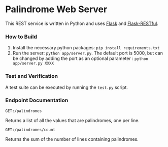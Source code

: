 # Palindrome Web Server
This REST service is written in Python and uses [Flask](http://flask.pocoo.org/) and [Flask-RESTful](https://flask-restful.readthedocs.io/en/latest/).

### How to Build
1. Install the necessary python packages: `pip install requirements.txt`
2. Run the server: `python app/server.py`.  The default port is 5000, but can be changed by adding the port as an optional parameter : `python app/server.py XXXX`

### Test and Verification
A test suite can be executed by running the `test.py` script.

### Endpoint Documentation
`GET:/palindromes`

Returns a list of all the values that are palindromes, one per line.


`GET:/palindromes/count`

Returns the sum of the number of lines containing palindromes.